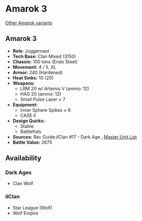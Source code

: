 # Amarok 3 

[Other Amarok variants](../amarok.md) 

## Amarok 3 

- **Role:** Juggernaut 
- **Tech Base:** Clan Mixed (3150) 
- **Chassis:** 100 tons (Endo Steel) 
- **Movement:** 4 / 5, XL 
- **Armor:** 240 (Hardened) 
- **Heat Sinks:** 10 (20) 
- **Weapons:** 
  - LRM 20 w/ Artemis V (ammo: 12) 
  - HAG 20 (ammo: 12) 
  - Small Pulse Laser × 7 
- **Equipment:** 
  - Inner Sphere Spikes × 6 
  - CASE II 
- **Design Quirks:** 
  - Stable 
  - Battlefists 
- **Sources:** Rec Guide:ilClan #17 - Dark Age , [Master Unit List](http://masterunitlist.info/Unit/Details/8241) 
- **Battle Value:** 2675 

## Availability 

### Dark Ages 

- Clan Wolf 

### ilClan 

- Star League (Wolf) 
- Wolf Empire 

